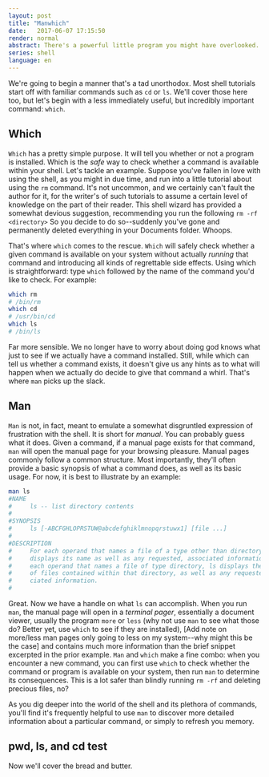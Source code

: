 ```yaml
---
layout: post
title: "Manwhich"  
date:   2017-06-07 17:15:50
render: normal
abstract: There's a powerful little program you might have overlooked. You can use it to copy files, write a book, send email, or browse the internet. Let's learn how to use it.
series: shell
language: en
---
```

We're going to begin a manner that's a tad unorthodox. Most shell tutorials
start off with familiar commands such as `cd` or `ls`. We'll cover those here
too, but let's begin with a less immediately useful, but incredibly important
command: `which`.

## Which
`Which` has a pretty simple purpose. It will tell you whether or not a program
is installed. Which is the *safe* way to check whether a command is available 
within your shell. Let's tackle an example. Suppose you've fallen in love with
using the shell, as you might in due time, and run into a little tutorial about
using the `rm` command. It's not uncommon, and we certainly can't fault the
author for it, for the writer's of such tutorials to assume a certain level of
knowledge on the part of their reader. This shell wizard has provided a somewhat
devious suggestion, recommending you run the following `rm -rf <directory>` So
you decide to do so--suddenly you've gone and permanently deleted everything in
your Documents folder. Whoops. 

That's where `which` comes to the rescue. `Which` will safely check whether a
given command is available on your system without actually *running* that
command and introducing all kinds of regrettable side effects. Using which is
straightforward: type `which` followed by the name of the command you'd like to
check. For example:
```sh
which rm 
# /bin/rm
which cd 
# /usr/bin/cd
which ls
# /bin/ls 
``` 

Far more sensible. We no longer have to worry about doing god knows what just to
see if we actually have a command installed. Still, while which can tell us
whether a command exists, it doesn't give us any hints as to what will happen
when we actually do decide to give that command a whirl. That's where `man`
picks up the slack.

## Man
`Man` is not, in fact, meant to emulate a somewhat disgruntled expression of
frustration with the shell. It is short for *manual*. You can probably guess
what it does. Given a command, if a manual page exists for that command, `man`
will open the manual page for your browsing pleasure. Manual pages commonly
follow a common structure. Most importantly, they'll often provide a basic
synopsis of what a command does, as well as its basic usage. For now, it is best
to illustrate by an example:
```sh
man ls
#NAME
#     ls -- list directory contents
#
#SYNOPSIS
#     ls [-ABCFGHLOPRSTUW@abcdefghiklmnopqrstuwx1] [file ...]
#
#DESCRIPTION
#     For each operand that names a file of a type other than directory, ls
#     displays its name as well as any requested, associated information.  For
#     each operand that names a file of type directory, ls displays the names
#     of files contained within that directory, as well as any requested, asso-
#     ciated information.
#
```
Great. Now we have a handle on what `ls` can accomplish. When you run `man`, the
manual page will open in a *terminal pager*, essentially a document viewer,
usually the program `more` or `less` (why not use `man` to see what those do?
Better yet, use `which` to see if they are installed), [Add note on more/less
man pages only going to less on my system--why might this be the case] and
contains much more information than the brief  snippet excerpted in the prior
example. `Man` and `which` make a fine combo: when you encounter a new command,
you can first use `which` to check whether the command or program is available
on your system, then run `man` to determine its consequences. This is a lot
safer than blindly running `rm -rf` and deleting precious files, no? 

As you dig deeper into the world of the shell and its plethora of commands,
you'll find it's frequently helpful to use `man` to discover more detailed
information about a particular command, or simply to refresh you memory.

## pwd, ls, and cd test
Now we'll cover the bread and butter.
